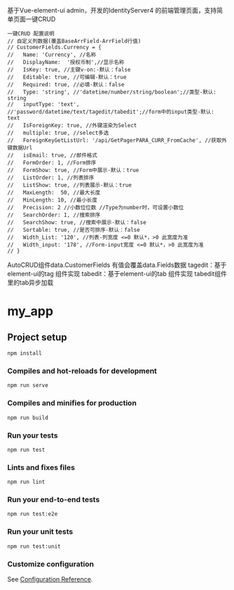 
基于Vue-element-ui admin，开发的IdentityServer4 的前端管理页面，支持简单页面一键CRUD
```
一键CRUD 配置说明
// 自定义列数据(覆盖BaseArrField-ArrField行值)
// CustomerFields.Currency = {
//   Name: 'Currency', //名称
//   DisplayName:  '授权币制',//显示名称
//   IsKey: true, //主键v-on:-默认：false
//   Editable: true, //可编辑-默认：true
//   Required: true, //必填-默认：false
//   Type: 'string', //'datetime/number/string/boolean';//类型-默认: string
//   inputType: 'text', //'password/datetime/text/tagedit/tabedit';//form中的input类型-默认: text
//   IsForeignKey: true, //外键渲染为Select
//   multiple: true, //select多选
//   ForeignKeyGetListUrl: '/api/GetPagerPARA_CURR_FromCache', //获取外键数据Url
//   isEmail: true, //邮件格式
//   FormOrder: 1, //Form排序
//   FormShow: true, //Form中展示-默认：true
//   ListOrder: 1, //列表排序
//   ListShow: true, //列表展示-默认：true
//   MaxLength:  50, //最大长度
//   MinLength: 10, //最小长度
//   Precision: 2 //小数位位数 //Type为number时，可设置小数位
//   SearchOrder: 1, //搜索排序
//   SearchShow: true, //搜索中展示-默认：false
//   Sortable: true, //是否可排序-默认：false
//   Width_List: '120', //列表-列宽度 <=0 默认*，>0 此宽度为准
//   Width_input: '178', //Form-input宽度 <=0 默认*，>0 此宽度为准
// }
```
AutoCRUD组件data.CustomerFields 有值会覆盖data.Fields数据
tagedit：基于element-ui的tag 组件实现
tabedit：基于element-ui的tab 组件实现
tabedit组件里的tab异步加载

# my_app

## Project setup
```
npm install
```

### Compiles and hot-reloads for development
```
npm run serve
```

### Compiles and minifies for production
```
npm run build
```

### Run your tests
```
npm run test
```

### Lints and fixes files
```
npm run lint
```

### Run your end-to-end tests
```
npm run test:e2e
```

### Run your unit tests
```
npm run test:unit
```

### Customize configuration
See [Configuration Reference](https://cli.vuejs.org/config/).

